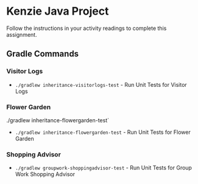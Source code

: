 # Kenzie Java Project

Follow the instructions in your activity readings to complete this assignment.


## Gradle Commands

### Visitor Logs

* `./gradlew inheritance-visitorlogs-test` - Run Unit Tests for Visitor Logs

### Flower Garden 
./gradlew inheritance-flowergarden-test`
* `./gradlew inheritance-flowergarden-test` - Run Unit Tests for Flower Garden

### Shopping Advisor 

* `./gradlew groupwork-shoppingadvisor-test` - Run Unit Tests for Group Work Shopping Advisor
